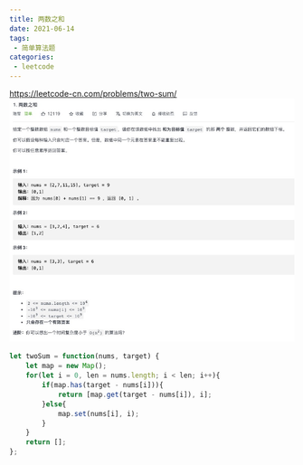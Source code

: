 ```yaml
---
title: 两数之和
date: 2021-06-14
tags:
 - 简单算法题
categories:
 - leetcode
---
```

<https://leetcode-cn.com/problems/two-sum/>
![两数之和](./img/1.jpg)

```js
let twoSum = function(nums, target) {
    let map = new Map();
    for(let i = 0, len = nums.length; i < len; i++){
        if(map.has(target - nums[i])){
            return [map.get(target - nums[i]), i];
        }else{
            map.set(nums[i], i);
        }
    }
    return [];
};
```